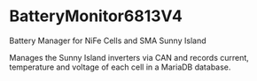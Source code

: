 # BatteryMonitor6813V4
Battery Manager for NiFe Cells and SMA Sunny Island

Manages the Sunny Island inverters via CAN and records current, temperature and voltage of each cell in a MariaDB database.
